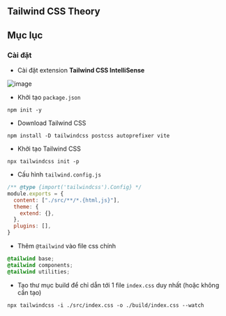 ## Tailwind CSS Theory
## Mục lục

### Cài đặt

- Cài đặt extension **Tailwind CSS IntelliSense**

![image](https://github.com/user-attachments/assets/28fecfc1-fd3a-473a-9933-35de215e1342)

- Khởi tạo `package.json`

```
npm init -y
```

- Download Tailwind CSS

```
npm install -D tailwindcss postcss autoprefixer vite
```

- Khởi tạo Tailwind CSS

```
npx tailwindcss init -p
```

- Cấu hình `tailwind.config.js`

```js
/** @type {import('tailwindcss').Config} */
module.exports = {
  content: ["./src/**/*.{html,js}"],
  theme: {
    extend: {},
  },
  plugins: [],
}
```

- Thêm `@tailwind` vào file css chính

```css
@tailwind base;
@tailwind components;
@tailwind utilities;
```

- Tạo thư mục build để chỉ dẫn tới 1 file `index.css` duy nhất (hoặc không cần tạo)

```
npx tailwindcss -i ./src/index.css -o ./build/index.css --watch
```
